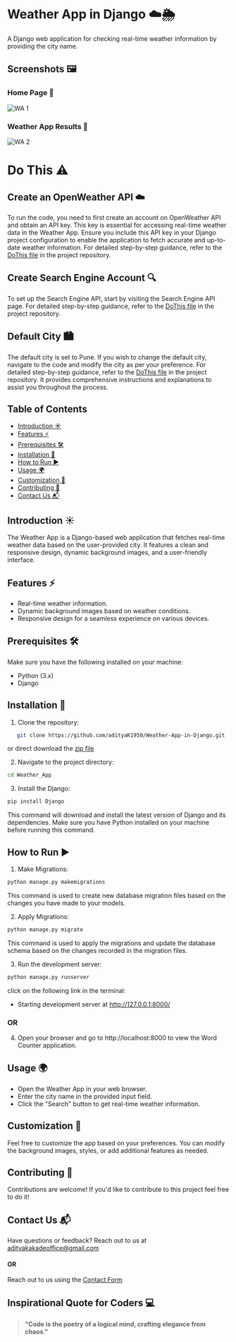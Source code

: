 # Weather App in Django ☁️🌦️

A Django web application for checking real-time weather information by providing the city name.

## Screenshots 🖼️

### Home Page 📸
![WA 1](https://github.com/adityaK1950/Calculator-in-Python/assets/156563981/be38946e-da33-48f8-b142-63af429cf8cc)

### Weather App Results 📸
![WA 2](https://github.com/adityaK1950/Calculator-in-Python/assets/156563981/13a8a62e-590e-4a02-8a5b-1db46323da1a)

# Do This  ⚠️
## Create an OpenWeather API ☁️
To run the code, you need to first create an account on OpenWeather API and obtain an API key. This key is essential for accessing real-time weather data in the Weather App. Ensure you include this API key in your Django project configuration to enable the application to fetch accurate and up-to-date weather information.
For detailed step-by-step guidance, refer to the [DoThis file](https://github.com/adityaK1950/Weather-App-in-Django/blob/main/DOTHIS.md) in the project repository.

## Create Search Engine Account 🔍
To set up the Search Engine API, start by visiting the Search Engine API page. For detailed step-by-step guidance, refer to the [DoThis file](https://github.com/adityaK1950/Weather-App-in-Django/blob/main/DOTHIS.md) in the project repository.


## Default City 🏙️
The default city is set to Pune. If you wish to change the default city, navigate to the code and modify the city as per your preference. For detailed step-by-step guidance, refer to the [DoThis file](https://github.com/adityaK1950/Weather-App-in-Django/blob/main/DOTHIS.md) in the project repository. It provides comprehensive instructions and explanations to assist you throughout the process.



## Table of Contents

- [Introduction ☀️](#introduction)
- [Features ⚡](#features)
- [Prerequisites 🛠️](#prerequisites)
- [Installation 🚀](#installation)
- [How to Run ▶️](#how-to-run)
- [Usage 🌍](#usage)
- [Customization 🎨](#customization)
- [Contributing 🤝](#contributing)
- [Contact Us 📬](#contact-us)

## Introduction ☀️

The Weather App is a Django-based web application that fetches real-time weather data based on the user-provided city. It features a clean and responsive design, dynamic background images, and a user-friendly interface.

## Features ⚡

- Real-time weather information.
- Dynamic background images based on weather conditions.
- Responsive design for a seamless experience on various devices.

## Prerequisites 🛠️

Make sure you have the following installed on your machine:

- Python (3.x)
- Django

## Installation 🚀

1. Clone the repository:

```bash
   git clone https://github.com/adityaK1950/Weather-App-in-Django.git
```

or direct download the [zip file](https://github.com/adityaK1950/Weather-App-in-Django.git)

2. Navigate to the project directory:
```bash
cd Weather_App
```

3. Install the Django:
```bash
pip install Django
```

This command will download and install the latest version of Django and its dependencies. Make sure you have Python installed on your machine before running this command.

## How to Run ▶️

1. Make Migrations:
```bash
python manage.py makemigrations
```
This command is used to create new database migration files based on the changes you have made to your models.

2. Apply Migrations:
```bash
python manage.py migrate
```
This command is used to apply the migrations and update the database schema based on the changes recorded in the migration files.

3. Run the development server:
```bash
python manage.py runserver
```
click on the following link in the terminal:

- Starting development server at http://127.0.0.1:8000/

### OR
4. Open your browser and go to http://localhost:8000 to view the Word Counter application.

## Usage 🌍
- Open the Weather App in your web browser.
- Enter the city name in the provided input field.
- Click the "Search" button to get real-time weather information.

## Customization 🎨
Feel free to customize the app based on your preferences. You can modify the background images, styles, or add additional features as needed.

## Contributing 🤝
Contributions are welcome! If you'd like to contribute to this project feel free to do it!


## Contact Us 📬
Have questions or feedback? Reach out to us at adityakakadeoffice@gmail.com
#### OR
Reach out to us using the [Contact Form](https://forms.gle/cEcJ9uEiz1XVbsuw8)


## Inspirational Quote for Coders 💻
> #### "Code is the poetry of a logical mind, crafting elegance from chaos."
